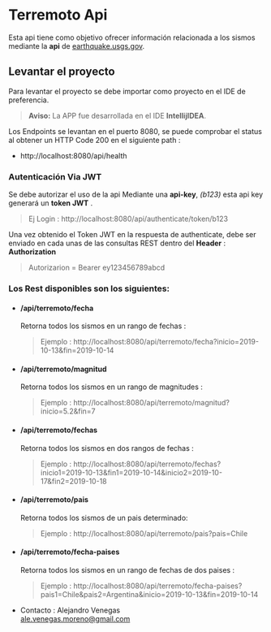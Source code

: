 # Terremoto Api
Esta api tiene como objetivo ofrecer información relacionada a los sismos mediante la **api** de
 [earthquake.usgs.gov](https://earthquake.usgs.gov/).
 
 ## Levantar el proyecto
Para levantar el proyecto se debe importar como proyecto en el IDE de preferencia.
> **Aviso:** La  APP fue desarrollada en el IDE **IntellijIDEA**.

Los Endpoints se levantan en el puerto 8080, se puede comprobar el status al obtener un HTTP Code 200 en el siguiente path :
- http://localhost:8080/api/health

### Autenticación Via JWT
Se debe autorizar el uso de la api Mediante una **api-key**, _(b123)_ esta api key generará un **token JWT** .

> Ej Login : http://localhost:8080/api/authenticate/token/b123

Una vez obtenido el Token JWT en la respuesta de authenticate, debe ser enviado en cada unas de las consultas REST dentro del **Header** : **Authorization**
> Autorizarion = Bearer ey123456789abcd

### Los Rest disponibles son los siguientes:

- #### /api/terremoto/fecha
    Retorna todos los sismos en un rango de fechas : 
     
   >  Ejemplo : http://localhost:8080/api/terremoto/fecha?inicio=2019-10-13&fin=2019-10-14 
- #### /api/terremoto/magnitud
  Retorna todos los sismos en un rango de magnitudes : 
     
   >  Ejemplo : http://localhost:8080/api/terremoto/magnitud?inicio=5.2&fin=7 
- #### /api/terremoto/fechas
  Retorna todos los sismos en dos rangos de fechas : 
     
   >  Ejemplo : http://localhost:8080/api/terremoto/fechas?inicio1=2019-10-13&fin1=2019-10-14&inicio2=2019-10-17&fin2=2019-10-18  
- #### /api/terremoto/pais
  Retorna todos los sismos de un pais determinado: 
     
   >  Ejemplo : http://localhost:8080/api/terremoto/pais?pais=Chile
- #### /api/terremoto/fecha-paises
  Retorna todos los sismos en un rango de fechas de dos paises : 
     
   >  Ejemplo : http://localhost:8080/api/terremoto/fecha-paises?pais1=Chile&pais2=Argentina&inicio=2019-10-13&fin=2019-10-14 

- Contacto : Alejandro Venegas  
ale.venegas.moreno@gmail.com